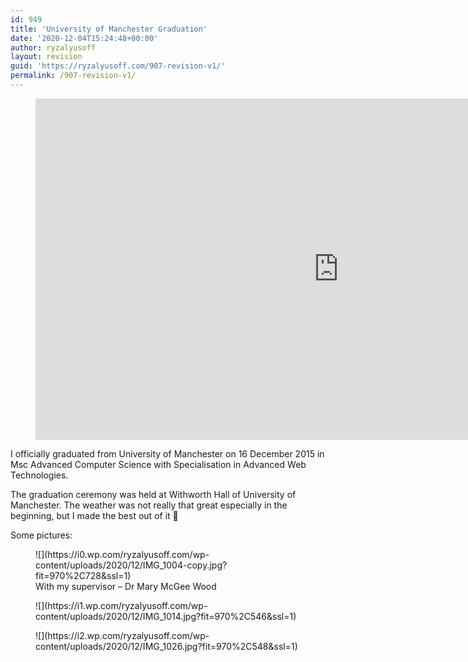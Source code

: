 ```yaml
---
id: 949
title: 'University of Manchester Graduation'
date: '2020-12-04T15:24:48+00:00'
author: ryzalyusoff
layout: revision
guid: 'https://ryzalyusoff.com/907-revision-v1/'
permalink: /907-revision-v1/
---
```


<figure class="wp-block-embed-youtube wp-block-embed is-type-video is-provider-youtube wp-embed-aspect-16-9 wp-has-aspect-ratio"><div class="wp-block-embed__wrapper"><span class="embed-youtube" style="text-align:center; display: block;"><iframe allowfullscreen="true" class="youtube-player" height="546" src="https://www.youtube.com/embed/i3T35CZxfzc?version=3&rel=1&fs=1&autohide=2&showsearch=0&showinfo=1&iv_load_policy=1&wmode=transparent" style="border:0;" type="text/html" width="970"></iframe></span></div></figure>I officially graduated from University of Manchester on 16 December 2015 in Msc Advanced Computer Science with Specialisation in Advanced Web Technologies.

The graduation ceremony was held at Withworth Hall of University of Manchester. The weather was not really that great especially in the beginning, but I made the best out of it 🙂

Some pictures:

<figure class="wp-block-image">![](https://i0.wp.com/ryzalyusoff.com/wp-content/uploads/2020/12/IMG_1004-copy.jpg?fit=970%2C728&ssl=1)<figcaption>With my supervisor – Dr Mary McGee Wood  
</figcaption></figure><figure class="wp-block-image">![](https://i1.wp.com/ryzalyusoff.com/wp-content/uploads/2020/12/IMG_1014.jpg?fit=970%2C546&ssl=1)</figure><figure class="wp-block-image">![](https://i2.wp.com/ryzalyusoff.com/wp-content/uploads/2020/12/IMG_1026.jpg?fit=970%2C548&ssl=1)</figure>